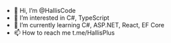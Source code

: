 - 👋 Hi, I’m @HallisCode
- 👀 I’m interested in C#, TypeScript
- 🌱 I’m currently learning C#, ASP.NET, React, EF Core
- 📫 How to reach me t.me/HallisPlus
